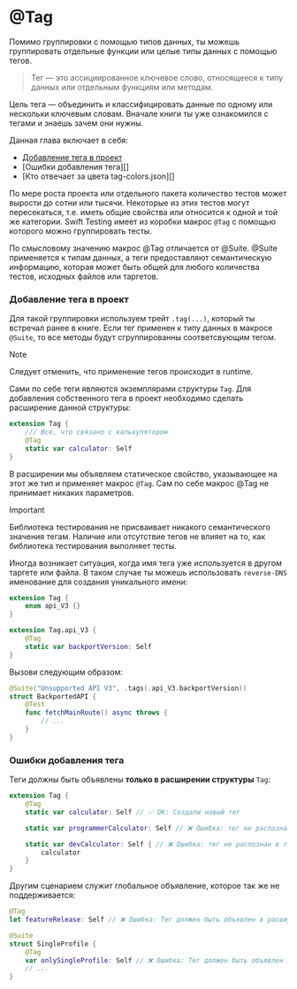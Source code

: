 # @Tag

Помимо группировки с помощью типов данных, ты можешь группировать отдельные функции или целые типы данных с помощью тегов.

> Тег — это ассициированное ключевое слово, относящееся к типу данных или отдельным функциям или методам.

Цель тега — объединить и классифицировать данные по одному или нескольки ключевым словам.
Вначале книги ты уже ознакомился с тегами и знаешь зачем они нужны.

Данная глава включает в себя:

- [Добавление тега в проект](#Добавление-тега-в-проект)
- [Ошибки добавления тега][]
- [Кто отвечает за цвета tag-colors.json][]

По мере роста проекта или отдельного пакета количество тестов может вырости до сотни или тысячи. Некоторые из этих тестов могут пересекаться, т.е. иметь общие свойства или относится к одной и той же категории. Swift Testing имеет из коробки макрос `@Tag`
с помощью которого можно группировать тесты.

По смысловому значению макрос @Tag отличается от @Suite. @Suite применяется к типам данных, а теги предоставляют семантическую информацию, которая может быть общей для любого количества тестов, исходных файлов или таргетов.

### Добавление тега в проект

Для такой группировки используем трейт `.tag(...)`, который ты встречал ранее в книге.
Если тег применен к типу данных в макросе `@Suite`, то все методы будут сгруппированны соответсвующим тегом.

> [!NOTE]
> Следует отменить, что применение тегов происходит в runtime.

Сами по себе теги являются экземплярами структуры `Tag`. Для добавления собственного тега в проект необходимо сделать расширение данной структуры:

```swift
extension Tag {
	/// Все, что связано с калькулятором
	@Tag
	static var calculator: Self
}
```

В расширении мы объявляем статическое свойство, указывающее на этот же тип и применяет макрос `@Tag`. Сам по себе макрос @Tag не принимает никаких параметров.

> [!IMPORTANT]
> Библиотека тестирования не присваивает никакого семантического значения тегам. Наличие или отсутствие тегов не влияет на то, как библиотека тестирования выполняет тесты.

Иногда возникает ситуация, когда имя тега уже используется в другом таргете или файла.
В таком случае ты можешь использовать `reverse-DNS` именование для создания уникального имени:

```swift
extension Tag {
	enum api_V3 {}
}

extension Tag.api_V3 {
	@Tag
	static var backportVersion: Self
}
```

Вызови следующим образом:

```swift
@Suite("Unsupported API V3", .tags(.api_V3.backportVersion))
struct BackportedAPI {
	@Test
	func fetchMainRoute() async throws {
		// ...
	}
}
```

### Ошибки добавления тега

Теги должны быть объявлены **только в расширении структуры** `Tag`:

```swift
extension Tag {
	@Tag
	static var calculator: Self // ✅ OK: Создали новый тег

	static var programmerCalculator: Self // ❌ Ошибка: тег не распознан в runtime

	static var devCalculator: Self { // ❌ Ошибка: тег не распознан в runtime
		calculator
	}
}
```

Другим сценарием служит глобальное объявление, которое так же не поддерживается:

```swift
@Tag
let featureRelease: Self // ❌ Ошибка: Тег должен быть объявлен в расширении Tag

@Suite
struct SingleProfile {
	@Tag
	var onlySingleProfile: Self // ❌ Ошибка: Тег должен быть объявлен в расширении Tag
	// ...
}
```

<!-- https://developer.apple.com/documentation/testing/addingtags

0. Xcode Test Plan `.xctestplan` file
1. Добавление тега в проект
2. Сортировка
3. Suit
4. Recommended practice -->

<!-- ```swift
@attached(accessor)
@attached(peer)
public macro Tag() = #externalMacro(module: "TestingMacros", type: "TagMacro")
``` -->

<!-- 
extension Tag {
	/// Все, что связано с калькулятором
	@Tag
	static var calculator: Self
	
	/// Тесты относящиеся к путям профиля
	@Tag
	static var profilePath: Self
	
	@Tag
	static var cityFinder: Self
}
 -->